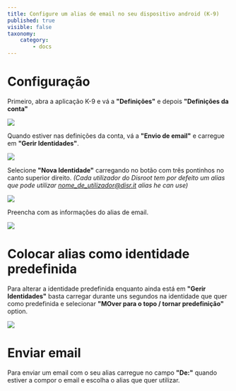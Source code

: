 ```yaml
---
title: Configure um alias de email no seu dispositivo android (K-9)
published: true
visible: false
taxonomy:
    category:
        - docs
---
```


# Configuração
Primeiro, abra a aplicação K-9 e vá a **"Definições"** e depois **"Definições da conta"**

![](pt/identity_settings.png)

Quando estiver nas definições da conta, vá a **"Envio de email"** e carregue em **"Gerir Identidades"**.

![](pt/identity_settings2.png)

Selecione **"Nova Identidade"** carregando no botão com três pontinhos no canto superior direito. *(Cada utilizador do Disroot tem por defeito um alias que pode utilizar nome_de_utilizador@disr.it alias he can use)*

![](pt/identity_settings3.png)

Preencha com as informações do alias de email.

![](pt/identity_settings4.png)

# Colocar alias como identidade predefinida
Para alterar a identidade predefinida enquanto ainda está em **"Gerir Identidades"** basta carregar durante uns segundos na identidade que quer como predefinida e selecionar **"MOver para o topo / tornar predefinição"** option.

![](pt/identity_settings5.png)

# Enviar email
Para enviar um email com o seu alias carregue no campo **"De:"** quando estiver a compor o email e escolha o alias que quer utilizar.
